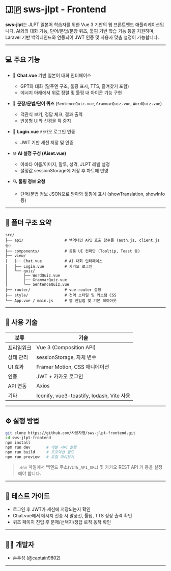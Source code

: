 # 🇯🇵 sws-jlpt - Frontend

**sws-jlpt**는 JLPT 일본어 학습자를 위한 Vue 3 기반의 웹 프론트엔드 애플리케이션입니다. AI와의 대화 기능, 단어/문법/문장 퀴즈, 툴핑 기반 학습 기능 등을 지원하며, Laravel 기반 백역데인드와 연동되어 JWT 인증 및 사용자 맞춤 설정이 가능합니다.

---

## 💻 주요 기능

* 🤖 **Chat.vue** 기반 일본어 대화 인터페이스

  * GPT와 대화 (말푸엔 구조, 툴핑 표시, TTS, 즐겨찾기 포함)
  * 메시지 아래에서 위로 정렬 및 툴핑 내 아이콘 기능 구현
* 🧠 **문장/문법/단어 퀴즈** (`SentenceQuiz.vue`, `GrammarQuiz.vue`, `WordQuiz.vue`)

  * 객관식 보기, 정답 체크, 결과 출력
  * 반응형 UI와 신경을 꽉 중지
* 🛂 **Login.vue** 카카오 로그인 연동

  * JWT 기반 세션 저장 및 인증
* 🌐 **AI 설정 구성 (Aiset.vue)**

  * 아바타 이름/이미지, 말투, 성격, JLPT 레벨 설정
  * 설정값 sessionStorage에 저장 후 차트에 반영
* 🔍 **툴핑 정보 요청**

  * 단어/문법 정보 JSON으로 받아와 툴핑에 표시 (showTranslation, showInfo 등)

---

## 📁 폴더 구조 요약

```
src/
├── api/                  # 백역데인 API 호출 함수들 (auth.js, client.js 등)
├── components/           # 공통 UI 컨퍼닷 (Tooltip, Toast 등)
├── view/
│   ├── Chat.vue          # AI 대화 인터페이스
│   ├── Login.vue         # 카카오 로그인
│   └── quiz/
│       ├── WordQuiz.vue
│       ├── GrammarQuiz.vue
│       └── SentenceQuiz.vue
├── router/               # vue-router 설정
├── style/                # 전역 스타일 및 카스텀 CSS
└── App.vue / main.js     # 앱 진입점 및 기본 레이아웃
```

---

## 🔧 사용 기술

| 분류     | 기술                                      |
| ------ | --------------------------------------- |
| 프리임워크  | Vue 3 (Composition API)                 |
| 상태 관리  | sessionStorage, 자체 변수                   |
| UI 효과  | Framer Motion, CSS 애니메이션                |
| 인증     | JWT + 카카오 로그인                           |
| API 연동 | Axios                                   |
| 기타     | Iconify, vue3-toastify, lodash, Vite 사용 |

---

## ⚙️ 실행 방법

```bash
git clone https://github.com/사용자명/sws-jlpt-frontend.git
cd sws-jlpt-frontend
npm install
npm run dev       # 개발 서버 실행
npm run build     # 프로덕션 빌드
npm run preview   # 로컬 미리보기
```

> `.env` 파일에서 백엔드 주소(`VITE_API_URL`) 및 카카오 REST API 키 등을 설정해야 합니다.

---

## 🧪 테스트 가이드

* 로그인 후 JWT가 세션에 저장되는지 확인
* Chat.vue에서 메시지 전송 시 말풍선, 툴팁, TTS 정상 출력 확인
* 퀴즈 페이지 진입 후 문제/선택지/정답 로직 동작 확인

---

## 👨‍💻 개발자

* 손우성 ([@captain9802](https://github.com/captain9802))

---
